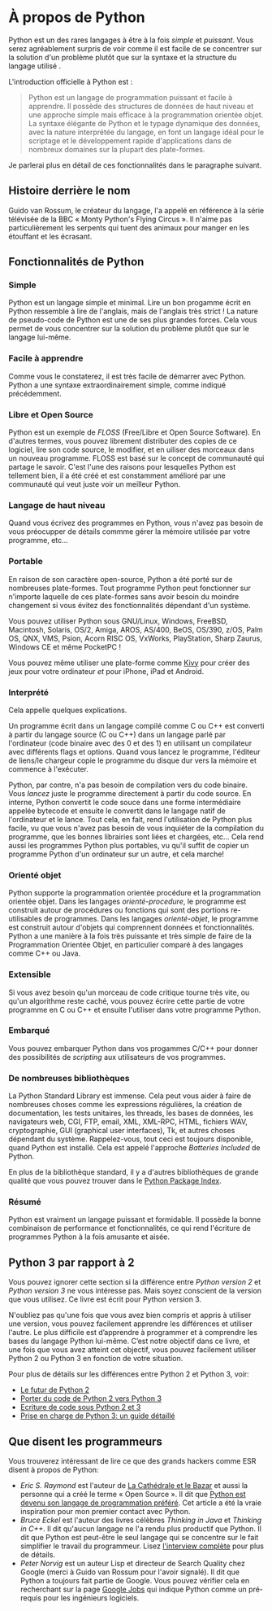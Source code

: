# À propos de Python

Python est un des rares langages à être à la fois _simple_ et _puissant_.  Vous serez agréablement surpris de voir comme il est facile de se concentrer sur la solution d'un problème plutôt que sur la syntaxe et la structure du langage utilisé .

L'introduction officielle à Python est :

> Python est un langage de programmation puissant et facile à apprendre. Il possède des structures de données de haut niveau et une approche simple mais efficace à la programmation orientée objet. La syntaxe élégante de Python et le typage dynamique des données, avec la nature interprétée du langage, en font un langage idéal pour le scriptage et le développement rapide d'applications dans de nombreux domaines sur la plupart des plate-formes.

Je parlerai plus en détail de ces fonctionnalités dans le paragraphe suivant.

## Histoire derrière le nom

Guido van Rossum, le créateur du langage, l'a appelé en référence à la série télévisée de la BBC «&nbsp;Monty Python's Flying Circus&nbsp;». Il n'aime pas particulièrement les serpents qui tuent des animaux pour manger en les étouffant et les écrasant.

## Fonctionnalités de Python

### Simple

Python est un langage simple et minimal. Lire un bon progamme écrit en Python ressemble à lire de l'anglais, mais de l'anglais très strict ! La nature de pseudo-code de Python est une de ses plus grandes forces. Cela vous permet de vous concentrer sur la solution du problème plutôt que sur le langage lui-même.

### Facile à apprendre

Comme vous le constaterez, il est très facile de démarrer avec Python. Python a une syntaxe extraordinairement simple, comme indiqué précédemment.

### Libre et Open Source

Python est un exemple de _FLOSS_ (Free/Libre et Open Source Software). En d'autres termes, vous pouvez librement distributer des copies de ce logiciel, lire son code source, le modifier, et en uiliser des morceaux dans un nouveau programme. FLOSS est basé sur le concept de communauté qui partage le savoir. C'est l'une des raisons pour lesquelles Python est tellement bien, il a été créé et est constamment amélioré par une communauté qui veut juste voir un meilleur Python.

### Langage de haut niveau

Quand vous écrivez des programmes en Python, vous n'avez pas besoin de vous préocupper de détails commme gérer la mémoire utilisée par votre programme, etc...

### Portable

En raison de son caractère open-source, Python a été porté sur de nombreuses plate-formes. Tout programme Python peut fonctionner sur n'importe laquelle de ces plate-formes sans avoir besoin du moindre changement si vous évitez des fonctionnalités dépendant d'un système.

Vous pouvez utiliser Python sous GNU/Linux, Windows, FreeBSD, Macintosh, Solaris, OS/2, Amiga, AROS, AS/400, BeOS, OS/390, z/OS, Palm OS, QNX, VMS, Psion, Acorn RISC OS, VxWorks, PlayStation, Sharp Zaurus, Windows CE et même PocketPC !

Vous pouvez même utiliser une plate-forme comme [Kivy](http://kivy.org) pour créer des jeux pour votre ordinateur _et_ pour iPhone, iPad et Android.

### Interprété

Cela appelle quelques explications.

Un programme écrit dans un langage compilé comme C ou C++ est converti à partir du langage source (C ou C++) dans un langage parlé par l'ordinateur (code binaire avec des 0 et des 1) en utilisant un compilateur avec différents flags et options. Quand vous lancez le programme, l'éditeur de liens/le chargeur copie le programme du disque dur vers la mémoire et commence à l'exécuter.

Python, par contre, n'a pas besoin de compilation vers du code binaire. Vous _lancez_ juste le programme directement à partir du code source. En interne, Python convertit le code souce dans une forme intermédiaire appelée bytecode et ensuite le convertit dans le langage natif de l'ordinateur et le lance. Tout cela, en fait, rend l'utilisation de Python plus facile, vu que vous n'avez pas besoin de vous inquiéter de la compilation du programme, que les bonnes librairies sont liées et chargées, etc... Cela rend aussi les programmes Python plus portables, vu qu'il suffit de copier un programme Python d'un ordinateur sur un autre, et cela marche!

### Orienté objet

Python supporte la programmation orientée procédure et la programmation orientée objet. Dans les langages _orienté-procedure_, le programme est construit autour de procédures ou fonctions qui sont des portions re-utilisables de programmes. Dans les langages _orienté-objet_, le programme est construit autour d'objets qui comprennent données et fonctionnalités. Python a une manière à la fois très puissante et très simple de faire de la Programmation Orientée Objet, en particulier comparé à des langages comme C++ ou Java.

### Extensible

Si vous avez besoin qu'un morceau de code critique tourne très vite, ou qu'un algorithme reste caché, vous pouvez écrire cette partie de votre programme en C ou C\++ et ensuite  l'utiliser dans votre programme Python.

### Embarqué


Vous pouvez embarquer Python dans vos progammes C/C\++ pour donner des possibilités de _scripting_ aux utilisateurs de vos programmes.

### De nombreuses bibliothèques

La Python Standard Library est immense. Cela peut vous aider à faire de nombreuses choses comme les expressions régulières, la création de documentation, les tests unitaires, les threads, les bases de données, les navigateurs web, CGI, FTP, email, XML, XML-RPC, HTML, fichiers WAV, cryptographie, GUI (graphical user interfaces), Tk, et autres choses dépendant du système. Rappelez-vous, tout ceci est toujours disponible, quand Python est installé. Cela est appelé l'approche _Batteries Included_ de Python.

En plus de la bibliothèque standard, il y a d'autres bibliothèques de grande qualité que vous pouvez trouver dans le [Python Package Index](http://pypi.python.org/pypi).

### Résumé

Python est vraiment un langage puissant et formidable. Il possède la bonne combinaison de performance et fonctionnalités, ce qui rend l'écriture de programmes Python à la fois amusante et aisée.

## Python 3 par rapport à 2

Vous pouvez ignorer cette section si la différence entre _Python version 2_ et _Python version 3_ ne vous intéresse pas. Mais soyez conscient de la version que vous utilisez. Ce livre est écrit pour Python version 3.

N'oubliez pas qu'une fois que vous avez bien compris et appris à utiliser une version, vous pouvez facilement apprendre les différences et utiliser l'autre. Le plus difficile est d’apprendre à programmer et à comprendre les bases du langage Python lui-même. C’est notre objectif dans ce livre, et une fois que vous avez atteint cet objectif, vous pouvez facilement utiliser Python 2 ou Python 3 en fonction de votre situation.

Pour plus de détails sur les différences entre Python 2 et Python 3, voir:

- [Le futur de Python 2](http://lwn.net/Articles/547191/)
- [Porter du code de Python 2 vers Python 3](https://docs.python.org/3/howto/pyporting.html)
- [Ecriture de code sous Python 2 et 3](https://wiki.python.org/moin/PortingToPy3k/BilingualQuickRef)
- [Prise en charge de Python 3: un guide détaillé](http://python3porting.com)

## Que disent les programmeurs

Vous trouverez intéressant de lire ce que des grands hackers comme ESR disent à propos de Python:

- _Eric S. Raymond_ est l'auteur de [La Cathédrale et le Bazar](http://fr.wikipedia.org/wiki/La_Cath%C3%A9drale_et_le_Bazar) et aussi la personne qui a créé le terme «&nbsp;Open Source&nbsp;». Il dit que [Python est devenu son langage de programmation préféré](http://www.linuxjournal.com/article.php?sid=3882). Cet article a été la vraie inspiration pour mon premier contact avec Python.
- _Bruce Eckel_ est l'auteur des livres célèbres _Thinking in Java_ et _Thinking in C++_. Il dit qu'aucun langage ne l'a rendu plus productif que Python. Il dit que Python est peut-être le seul langage qui se concentre sur le fait simplifier le travail du programmeur. Lisez  [l'interview complète](http://www.artima.com/intv/aboutme.html) pour plus de détails.
- _Peter Norvig_ est un auteur Lisp et directeur de Search Quality chez Google (merci à Guido van Rossum pour l'avoir signalé). Il dit que Python a toujours fait partie de Google. Vous pouvez vérifier cela en recherchant sur la page [Google Jobs](http://www.google.com/jobs/index.html) qui indique Python comme un pré-requis pour les ingénieurs logiciels.
